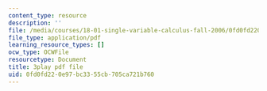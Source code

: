 ```yaml
---
content_type: resource
description: ''
file: /media/courses/18-01-single-variable-calculus-fall-2006/0fd0fd220e97bc3355cb705ca721b760_wOHrNt9ScYs.pdf
file_type: application/pdf
learning_resource_types: []
ocw_type: OCWFile
resourcetype: Document
title: 3play pdf file
uid: 0fd0fd22-0e97-bc33-55cb-705ca721b760
---
```

